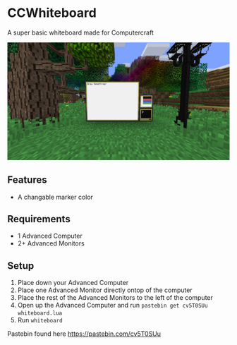 # CCWhiteboard
A super basic whiteboard made for Computercraft

![Example](https://github.com/NovaNix/CCWhiteboard/blob/main/whiteboard.png?raw=true)

## Features
- A changable marker color 

## Requirements
- 1 Advanced Computer
- 2+ Advanced Monitors

## Setup
1. Place down your Advanced Computer
2. Place one Advanced Monitor directly ontop of the computer
3. Place the rest of the Advanced Monitors to the left of the computer
4. Open up the Advanced Computer and run `pastebin get cv5T0SUu whiteboard.lua`
5. Run `whiteboard`

Pastebin found here https://pastebin.com/cv5T0SUu

